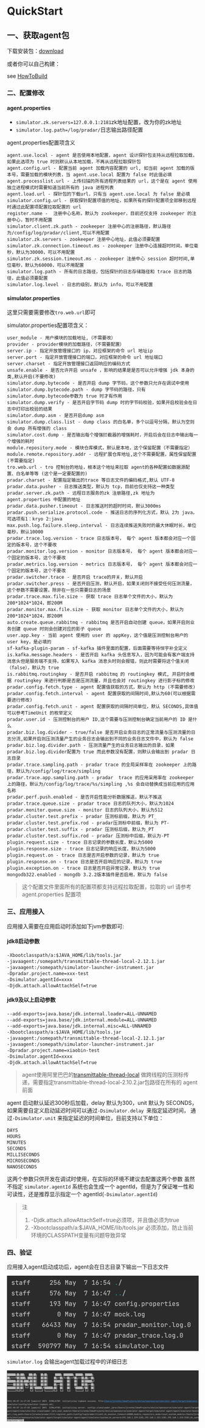 # QuickStart

## 一、获取agent包

下载安装包：[download](https://shulie-main-pass.oss-cn-hangzhou.aliyuncs.com/open-source/simulator-agent.tar)

或者你可以自己构建：

see [HowToBuild](HowToBuild.md)

### 二、配置修改

#### agent.properties

- `simulator.zk.servers=127.0.0.1:2181`zk地址配置，改为你的zk地址
- `simulator.log.path=/log/pradar/`日志输出路径配置

agent.properties配置项含义

```
agent.use.local - agent 是否使用本地配置，agent 设计探针包支持从远程拉取加载，如果此选项为 true 时则默认从本地加载，不再从远程拉取探针包
agent.config.url - 配置当前 agent 加载内容配置的 url, 如当前 agent 加载的版本号，需要加载的模块列表，当 agent.use.local 配置为 false 时此值必填
agent.processlist.url - 上传扫描的所有进程列表结果的 url，这个是在 agent 使用独立进程模式时需要知道当前所有的 java 进程列表
agent.load.url - 探针包的下载url，只有当 agent.use.local 为 false 是必填
simulator.config.url - 获取探针配置项值的地址，如果所有的探针配置项全部移到远程时通过此配置项配置拉取配置的 url
register.name -  注册中心名称，默认为 zookeeper，目前还仅支持 zookeeper 的注册中心，暂时不用配置
simulator.client.zk.path - zookeeper 注册中心的注册路径，默认路径为/config/log/pradar/client,可以不用配置
simulator.zk.servers - zookeeper 注册中心地址，此值必须要配置
simulator.zk.connection.timeout.ms - zookeeper 注册中心连接超时时间，单位毫秒，默认为30000，可以不用配置
simulator.zk.session.timeout.ms - zookeeper 注册中心 session 超时时间,单位毫秒，默认为60000，可以不用配置
simulator.log.path - 所有的日志路径，包括探针的日志存储路径和 trace 日志的路径，此值必须要配置
simulator.log.level - 日志的级别，默认为 info，可以不用配置
```

#### simulator.properties

这里只需要需要修改`tro.web.url`即可

simulator.properties配置项含义：

```
user_module - 用户模块的加载地址,（不需要改）
provider - provider模块的加载路径，（不需要配置）
server.ip - 指定开放管理接口的 ip，对应框架的命令 url 地址ip
server.port - 指定开放管理接口的端口，对应框架的命令 url 地址端口
server.charset - 指定开放管理接口返回响应的编码方式
unsafe.enable - 是否允许开启 unsafe ，影响的结果是是否可以允许增强 jdk 本身的类,默认开启(不要修改)
simulator.dump.bytecode - 是否开启 dump 字节码，这个参数只允许在调试中使用
simulator.dump.bytecode.path - dump 字节码的路径，只有simulator.dump.bytecode参数为 true 时才有作用
simulator.dump.verify - 是否开启字节码 dump 时的字节码校验，如果开启校验会在日志中打印出校验的结果
simulator.dump.asm - 是否开启dump asm
simulator.dump.class.list - dump class 的白名单，多个以逗号分隔，默认为空则会 dump 所有增强的 class
simulator.cost.dump - 是否输出每个增强拦截器的增强耗时，开启后会在日志中输出每一个增强的耗时
module.repository.mode - 模块仓库模式，默认是本地，这个保留配置（不需要指定）
module.remote.repository.addr - 远程扩展仓库地址,这个不需要配置，属性保留配置 (不需要指定)
tro.web.url - tro 控制台的地址，根本这个地址来拉取 agent的各种配置如数据源配置、白名单等等 (这个是一定要配置的)
pradar.charset - 配置指定输出的trace 等日志文件的编码格式,默认 UTF-8
pradar.data.pusher - 日志推送类型，默认为 tcp，目前也仅支持这一种类型
pradar.server.zk.path - 远程日志服务的zk 注册路径,zk 地址为 agent.properties 中配置的地址
pradar.data.pusher.timeout - 日志推送时的超时时间，默认3000ms
pradar.push.serialize.protocol.code - 推送日志的序列化方式，默认 2为 java，可选项有1：kryo 2:java
max.push.log.failure.sleep.interval - 日志连续推送失败时的最大休眠时长，单位毫秒，默认10000
pradar.trace.log.version - trace 日志版本号， 每个 agent 版本都会对应一个固定的版本号，这个不要改
pradar.monitor.log.version - monitor 日志版本号， 每个 agent 版本都会对应一个固定的版本号，这个不要改
pradar.metrics.log.version - metrics 日志版本号， 每个 agent 版本都会对应一个固定的版本号，这个不要改
pradar.switcher.trace - 是否开启 trace的开关，默认开启
pradar.switcher.press - 是否开启压测，默认开启，如果关闭则不接受任何压测流量，这个参数不需要设置，除非在一些只需要日志的场景
pradar.trace.max.file.size - 获取 trace 日志单个文件的大小，默认为200*1024*1024，即200M
pradar.monitor.max.file.size - 获取 monitor 日志单个文件的大小，默认为200*1024*1024，即200M
auto.create.queue.rabbitmq - rabbitmq 是否开启自动创建 queue，如果开启则业务创建 queue 时则会创建对应的影子 queue
user.app.key - 当前 agent 使用的 user 的 appKey，这个值是压测控制台用户的 user key，是必填的
sf-kafka-plugin-param - sf-kafka 插件里面的配置，后面需要等待恒宇补全定义
is.kafka.message.headers - 是否开启 kafka 头信息写入，因为可能会有客户端支持消息头但是服务端不支持，如果写入 kafka 消息头时则会报错，则此时需要将这个值关闭（false），默认为 true
is.rabbitmq.routingkey - 是否开启 rabbitmq 的 routingkey 模式, 开启时会根据 routingkey 来进行判断是否是压测流量，并且也会对 routingkey 进行影子标的修改
pradar.config.fetch.type - agent 配置值获取的方式，默认为 http (不需要修改)
pradar.config.fetch.interval - agent 配置获取的间隔时间,默认为60(可以根据需要进行修改)
pradar.config.fetch.unit - agent 配置获取的间隔时间单位，默认 SECONDS,具体值可以参考TimeUnit 的枚举定义
pradar.user.id - 压测控制台的用户 ID,这个需要与压测控制台确定当前用户的 ID 是什么
pradar.biz.log.divider - true/false 是否开启业务日志的正常流量与压测流量的日志分流,如果开启则压测流量产生的业务日志会输出到不同的业务日志文件中，默认为 false
pradar.biz.log.divider.path - 压测流量产生的业务日志输出的目录，如果 pradar.biz.log.divider配置为 true 而此参数没有配置，则默认会输出到 pradar 日志目录
pradar.trace.sampling.path - pradar trace 的全局采样率在 zookeeper 上的路径，默认为/config/log/trace/simpling
pradar.trace.app.sampling.path - pradar  trace 的应用采用率在 zookeeper 上的路径，默认为/config/log/trace/%s/simpling ,%s 会自动替换成当前应用的应用名称
pradar.perf.push.enabled - 是否开启性能分析数据推送，默认不推送
pradar.trace.queue.size - pradar trace 日志的队列大小，默认为1024
pradar.monitor.queue.size - monitor 日志的队列大小，默认为512
pradar.cluster.test.prefix - pradar 压测标前缀，默认为 PT_
pradar.cluster.test.prefix.rod - pradar压测标中前缀，默认为 PT-
pradar.cluster.test.suffix - pradar 压测标后缀，默认为_PT
pradar.cluster.test.suffix.rod - pradar 压测标中后缀，默认为-PT
plugin.request.size - trace 日志记录的参数长度，默认为5000
plugin.response.size - trace 日志记录的响应长度，默认为5000
plugin.request.on - trace 日志是否开启参数的记录，默认为 true
plugin.response.on - trace 日志是否开启响应的记录，默认为 true
plugin.exception.on - trace 日志是否开启异常记录，默认为 true
mongodb322.enabled - mongdb 3.2.2版本插件是否启用，默认为 false
```

> 这个配置文件里面所有的配置项都支持远程拉取配置，拉取的 url 请参考agent.properties 配置项

### 三、应用接入

应用接入需要在应用启动时添加如下jvm参数即可:

#### jdk8启动参数

```
-Xbootclasspath/a:$JAVA_HOME/lib/tools.jar
-javaagent:/somepath/transmittable-thread-local-2.12.1.jar
-javaagent:/somepath/simulator-launcher-instrument.jar
-Dpradar.project.name=xxx-test
-Dsimulator.agentId=xxxx
-Djdk.attach.allowAttachSelf=true

```
#### jdk9及以上启动参数

```
--add-exports=java.base/jdk.internal.loader=ALL-UNNAMED
--add-exports=java.base/jdk.internal.module=ALL-UNNAMED
--add-exports=java.base/jdk.internal.misc=ALL-UNNAMED
-Xbootclasspath/a:$JAVA_HOME/lib/tools.jar
-javaagent:/somepath/transmittable-thread-local-2.12.1.jar
-javaagent:/somepath/simulator-launcher-instrument.jar
-Dpradar.project.name=xiaobin-test
-Dsimulator.agentId=xxxx
-Djdk.attach.allowAttachSelf=true
```

> agent使用阿里巴巴的[transmittable-thread-local](https://github.com/alibaba/transmittable-thread-local) 做跨线程的压测标传递，需要指定transmittable-thread-local-2.10.2.jar包路径在所有的 agent 前面

agent 启动默认延迟300秒后加载，delay 默认为300，unit 默认为 SECONDS，
如果需要自定义启动延迟时间可以通过`-Dsimulator.delay `来指定延迟时间，
通过`-Dsimulator.unit` 来指定延迟的时间单位，目前支持以下单位：
```
DAYS
HOURS
MINUTES
SECONDS
MILLISECONDS
MICROSECONDS
NANOSECONDS
```
这两个参数只供开发在调试时使用，在实际的环境不建议去配置这两个参数
虽然不指定 `simulator.agentId` 系统也会生成一个 agentId，但是为了保证唯一性和可读性，还是推荐显示指定一个 agentId(`-Dsimulator.agentId`)

> 注 
> 1. -Djdk.attach.allowAttachSelf=true必须项，并且值必须为true 
> 2. -Xbootclasspath/a:$JAVA_HOME/lib/tools.jar 必须添加，防止当前环境的CLASSPATH变量有问题导致异常

### 四、验证

应用接入agent启动成功后，agent会在日志目录下输出一下日志文件

![log.png](./imgs/loglist.jpg)

`simulator.log` 会输出agent加载过程中的详细日志

![log.png](./imgs/img.png)

